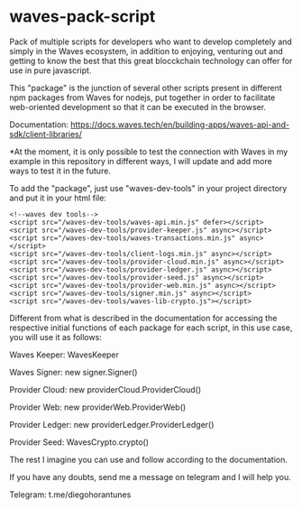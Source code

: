 # waves-pack-script
Pack of multiple scripts for developers who want to develop completely and simply in the Waves ecosystem, in addition to enjoying, venturing out and getting to know the best that this great blocckchain technology can offer for use in pure javascript.

This "package" is the junction of several other scripts present in different npm packages from Waves for nodejs, put together in order to facilitate web-oriented development so that it can be executed in the browser.

Documentation: https://docs.waves.tech/en/building-apps/waves-api-and-sdk/client-libraries/



*At the moment, it is only possible to test the connection with Waves in my example in this repository in different ways, I will update and add more ways to test it in the future.

To add the "package", just use "waves-dev-tools" in your project directory and put it in your html file:

    <!--waves dev tools-->
    <script src="/waves-dev-tools/waves-api.min.js" defer></script>
    <script src="/waves-dev-tools/provider-keeper.js" async></script>
    <script src="/waves-dev-tools/waves-transactions.min.js" async></script>
    <script src="/waves-dev-tools/client-logs.min.js" async></script>
    <script src="/waves-dev-tools/provider-cloud.min.js" async></script>
    <script src="/waves-dev-tools/provider-ledger.js" async></script>
    <script src="/waves-dev-tools/provider-seed.js" async></script>
    <script src="/waves-dev-tools/provider-web.min.js" async></script>
    <script src="/waves-dev-tools/signer.min.js" async></script>
    <script src="/waves-dev-tools/waves-lib-crypto.js"></script>

Different from what is described in the documentation for accessing the respective initial functions of each package for each script, in this use case, you will use it as follows:

Waves Keeper: WavesKeeper

Waves Signer: new signer.Signer()

Provider Cloud: new providerCloud.ProviderCloud()

Provider Web: new providerWeb.ProviderWeb()

Provider Ledger: new providerLedger.ProviderLedger()

Provider Seed: WavesCrypto.crypto()

The rest I imagine you can use and follow according to the documentation.

If you have any doubts, send me a message on telegram and I will help you.

Telegram: t.me/diegohorantunes
